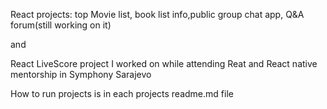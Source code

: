 React projects: top Movie list, book list info,public group chat app, Q&A forum(still working on it)

and

React LiveScore project I worked on while attending Reat and React native mentorship in Symphony Sarajevo

How to run projects is in each projects readme.md file
